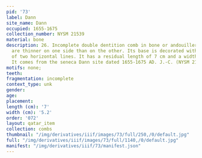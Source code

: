 ```yaml
---
pid: '73'
label: Dann
site_name: Dann
occupied: 1655-1675
collection_number: NYSM 21539
material: bone
description: 26. Incomplete double dentition comb in bone or andouiller. Its teeth
  are thinner on one side than on the other. Its base is decorated with two series
  of two horizontal lines. It has a residual length of 7 cm and a width of 5.2 cm.
  It comes from the seneca Dann site dated 1655-1675 AD. J.-C. (NYSM 21539
motifs: none;
teeth:
fragmentation: incomplete
context_type: unk
gender:
age:
placement:
length (cm): '7'
width (cm): '5.2'
order: '072'
layout: qatar_item
collection: combs
thumbnail: "/img/derivatives/iiif/images/73/full/250,/0/default.jpg"
full: "/img/derivatives/iiif/images/73/full/1140,/0/default.jpg"
manifest: "/img/derivatives/iiif/73/manifest.json"
---
```

